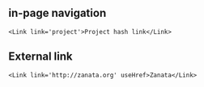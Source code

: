 ## in-page navigation
    
    <Link link='project'>Project hash link</Link>

## External link

    <Link link='http://zanata.org' useHref>Zanata</Link>
    